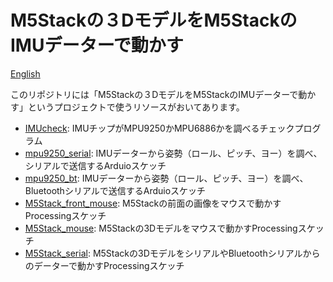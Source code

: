 # M5Stackの３DモデルをM5StackのIMUデーターで動かす

[English](README.md)

このリポジトリには「M5Stackの３DモデルをM5StackのIMUデーターで動かす」というプロジェクトで使うリソースがおいてあります。

* [IMUcheck](IMUcheck): IMUチップがMPU9250かMPU6886かを調べるチェックプログラム
* [mpu9250_serial](mpu9250_serial): IMUデーターから姿勢（ロール、ピッチ、ヨー）を調べ、シリアルで送信するArduioスケッチ
* [mpu9250_bt](mpu9250_bt): IMUデーターから姿勢（ロール、ピッチ、ヨー）を調べ、Bluetoothシリアルで送信するArduioスケッチ
* [M5Stack_front_mouse](M5Stack_front_mouse): M5Stackの前面の画像をマウスで動かすProcessingスケッチ
* [M5Stack_mouse](M5Stack_mouse): M5Stackの3Dモデルをマウスで動かすProcessingスケッチ
* [M5Stack_serial](M5Stack_serial): M5Stackの3DモデルをシリアルやBluetoothシリアルからのデーターで動かすProcessingスケッチ
